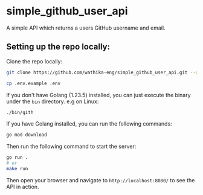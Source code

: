 # simple_github_user_api
A simple API which returns a users GitHub username and email.

## Setting up the repo locally:

Clone the repo locally:
```bash
git clone https://github.com/wathika-eng/simple_github_user_api.git --depth 1 && cd simple_github_user_api
```
```bash
cp .env.example .env
```
If you don't have Golang (1.23.5) installed, you can just execute the binary under the `bin` directory.
e.g on Linux:
```bash
./bin/gith
```

If you have Golang installed, you can run the following commands:
```bash
go mod download
```

Then run the following command to start the server:
```bash
go run .
# or
make run
```

Then open your browser and navigate to `http://localhost:8080/` to see the API in action.
